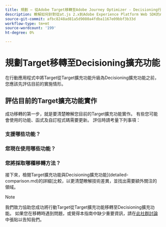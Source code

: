 ```yaml
---
title: 規劃 — 從Adobe Target移轉至Adobe Journey Optimizer - Decisioning行動擴充功能
description: 瞭解如何針對從at.js 2.x到Adobe Experience Platform Web SDK的Adobe Target實作進行規劃。
source-git-commit: afbc8248ad81a5d9080a4fdba1167e09bbf3b33d
workflow-type: tm+mt
source-wordcount: '199'
ht-degree: 0%

---
```


# 規劃Target移轉至Decisioning擴充功能

在行動應用程式中將Target從Target擴充功能升級為Decisioning擴充功能之前，您應該先評估目前的實施情形。

## 評估目前的Target擴充功能實作

成功移轉的第一步，就是要清楚瞭解您目前的Target擴充功能實作。 有些您可能會使用的功能、函式及自訂程式碼需要更新。 評估時請考量下列事項：

### 支援哪些功能？

<!--Platform Web SDK is under continuous active development and features and enhancements are added regularly. As you evaluate your current at.js implementation, refer to the [supported use cases](https://github.com/orgs/adobe/projects/18/views/1) page for the latest information.-->

### 您現在使用哪些功能？

<!--Platform Web SDK is a new library that consolidates all Adobe solutions for the websites into a single SDK. This enables tighter integration and enables new capabilities unique to Adobe Experience Platform. However, this also means at.js functions are not backwards compatible with Platform Web SDK. As you evaluate your current implementation, make note of the following:

- at.js functions such as `getOffer()` and `applyOffer()`
- Modifications to Target's global settings
- Integration with Adobe Analytics
- Use of a flicker mitigation script
- Use of response tokens
- Use of mbox, profile, and entity parameters
- Custom code unique to your implementation-->

### 您將採取哪種移轉方法？

<!--Once you have revisited your at.js implementation, you need to determine a migration approach. There are two options:

- Migrate all Adobe applications at once across the entire site
- Migrate on a page-by-page basis

Because Platform Web SDK combines and enables multiple Adobe applications, you must coordinate the Target migration of other Adobe applications like Analytics and Audience Manager. All Adobe libraries on a given page should be migrated at the same time. A mixed implementation of Platform Web SDK for Target and AppMeasurement for Analytics on a particular page is not supported. However, a mixed implementation across different pages is supported, for example Platform Web SDK on page A, and at.js with AppMeasurement on page B.

As you migrate, you should plan on following your company's process for testing and releasing new code and use things like development, qa, and staging environments before you release to production.-->

<!--
>[!CAUTION]
>
>Redirect offers are not supported in page-by-page migrations if redirecting from a page with one library to a page with a different library
-->


接下來，檢閱Target擴充功能與Decisioning擴充功能](detailed-comparison.md)的詳細[比較，以更清楚瞭解技術差異，並找出需要額外關注的領域。

>[!NOTE]
>
>我們致力協助您成功將行動Target從Target擴充功能移轉至Decisioning擴充功能。 如果您在移轉時遇到問題，或覺得本指南中缺少重要資訊，請在[此社群討論](https://experienceleaguecommunities.adobe.com/t5/adobe-experience-platform-data/tutorial-discussion-migrate-target-from-at-js-to-web-sdk/m-p/575587#M463)中張貼以告知我們。
